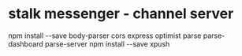 # stalk messenger - channel server


npm install --save body-parser cors express optimist parse parse-dashboard parse-server
npm install --save xpush
